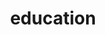 ---
layout: page
title: education
nav: true
dropdown: true
children: 
  - title: teaching
    permalink: /teaching/
  # - title: divider
  # - title: outreach
  #   permalink: /outreach/
---